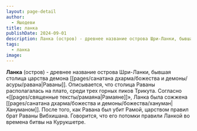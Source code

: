 ```yaml
---
layout: page-detail
author:
  - Яшодеви
title: ланка
publishDate: 2024-09-01
description: Ланка (остров) - древнее название острова Шри-Ланки, бывшая столица царства демона Раваны.
tags:
  - ланка
image:
---
```

**Ланка** (остров) - древнее название острова Шри-Ланки, бывшая столица царства демона [[pages/санатана дхарма/божества и демоны/асуры/равана|Раваны]]. Описывается, что столица Раваны располагалась на плато, среди трех горных пиков Трикута. Согласно «[[pages/священные тексты/рамаяна|Рамаяне]]», Ланка была сожжена [[pages/санатана дхарма/божества и демоны/божества/хануман|Хануманом]]. После того, как Равана был убит Рамой, царством правил брат Раваны Вибхишана. Говорится, что его потомки правили Ланкой во времена битвы на Курукшетре.

